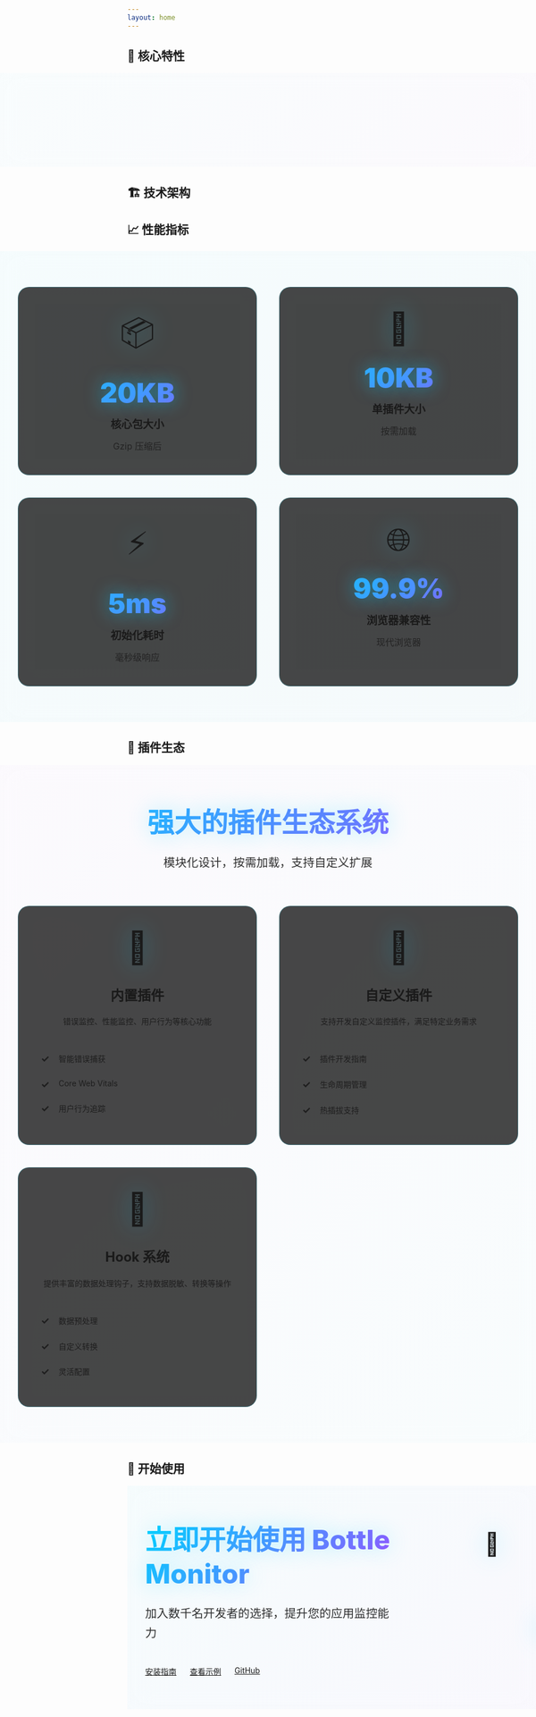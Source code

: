 ```yaml
---
layout: home
---
```


<HomeHero />

## 🎯 核心特性

<div class="features-showcase">
  <div class="features-grid">
    <FeatureCard highlighted>
      <template #icon>
        <span>🚨</span>
      </template>
      <template #title>错误监控</template>
      <template #description>
        智能捕获 JavaScript 运行时错误、Promise 未捕获错误、资源加载错误、网络请求错误等，支持白屏检测和自定义错误上报。
      </template>
      <template #tags>
        <span class="vp-badge success">自动捕获</span>
        <span class="vp-badge">智能去重</span>
        <span class="vp-badge">白屏检测</span>
      </template>
      <template #actions>
        <a href="/plugins/error" class="vp-button secondary">了解更多</a>
      </template>
    </FeatureCard>
    <FeatureCard>
      <template #icon>
        <span>📊</span>
      </template>
      <template #title>性能监控</template>
      <template #description>
        全面监控 Core Web Vitals 指标，包括 FCP、LCP、CLS、FID、INP、TTFB，支持自定义性能指标和实时性能分析。
      </template>
      <template #tags>
        <span class="vp-badge success">Core Web Vitals</span>
        <span class="vp-badge">自定义指标</span>
        <span class="vp-badge">实时分析</span>
      </template>
      <template #actions>
        <a href="/plugins/performance" class="vp-button secondary">了解更多</a>
      </template>
    </FeatureCard>
    <FeatureCard>
      <template #icon>
        <span>👤</span>
      </template>
      <template #title>用户行为</template>
      <template #description>
        追踪用户点击、页面访问、路由变化、网络请求等行为，支持 XPath/CSS 选择器定位，提供完整的用户行为分析。
      </template>
      <template #tags>
        <span class="vp-badge success">行为追踪</span>
        <span class="vp-badge">智能定位</span>
        <span class="vp-badge">数据分析</span>
      </template>
      <template #actions>
        <a href="/plugins/user" class="vp-button secondary">了解更多</a>
      </template>
    </FeatureCard>
  </div>
</div>

## 🏗️ 技术架构

<TechShowcase />

## 📈 性能指标

<div class="stats-showcase">
  <div class="stats-grid">
    <div class="stat-card" data-aos="fade-up" data-aos-delay="100">
      <div class="stat-icon">📦</div>
      <div class="stat-number">20KB</div>
      <div class="stat-label">核心包大小</div>
      <div class="stat-desc">Gzip 压缩后</div>
      <div class="stat-glow"></div>
    </div>
    <div class="stat-card" data-aos="fade-up" data-aos-delay="200">
      <div class="stat-icon">🔌</div>
      <div class="stat-number">10KB</div>
      <div class="stat-label">单插件大小</div>
      <div class="stat-desc">按需加载</div>
      <div class="stat-glow"></div>
    </div>
    <div class="stat-card" data-aos="fade-up" data-aos-delay="300">
      <div class="stat-icon">⚡</div>
      <div class="stat-number">5ms</div>
      <div class="stat-label">初始化耗时</div>
      <div class="stat-desc">毫秒级响应</div>
      <div class="stat-glow"></div>
    </div>
    <div class="stat-card" data-aos="fade-up" data-aos-delay="400">
      <div class="stat-icon">🌐</div>
      <div class="stat-number">99.9%</div>
      <div class="stat-label">浏览器兼容性</div>
      <div class="stat-desc">现代浏览器</div>
      <div class="stat-glow"></div>
    </div>
  </div>
</div>

## 🔌 插件生态

<div class="ecosystem-showcase">
  <div class="ecosystem-header">
    <h2>强大的插件生态系统</h2>
    <p>模块化设计，按需加载，支持自定义扩展</p>
  </div>

  <div class="ecosystem-grid">
    <div class="ecosystem-item" data-aos="fade-right" data-aos-delay="100">
      <div class="ecosystem-icon">🚨</div>
      <h3>内置插件</h3>
      <p>错误监控、性能监控、用户行为等核心功能</p>
      <ul>
        <li>智能错误捕获</li>
        <li>Core Web Vitals</li>
        <li>用户行为追踪</li>
      </ul>
      <div class="ecosystem-glow"></div>
    </div>
    <div class="ecosystem-item" data-aos="fade-up" data-aos-delay="200">
      <div class="ecosystem-icon">🔧</div>
      <h3>自定义插件</h3>
      <p>支持开发自定义监控插件，满足特定业务需求</p>
      <ul>
        <li>插件开发指南</li>
        <li>生命周期管理</li>
        <li>热插拔支持</li>
      </ul>
      <div class="ecosystem-glow"></div>
    </div>
    <div class="ecosystem-item" data-aos="fade-left" data-aos-delay="300">
      <div class="ecosystem-icon">🎣</div>
      <h3>Hook 系统</h3>
      <p>提供丰富的数据处理钩子，支持数据脱敏、转换等操作</p>
      <ul>
        <li>数据预处理</li>
        <li>自定义转换</li>
        <li>灵活配置</li>
      </ul>
      <div class="ecosystem-glow"></div>
    </div>
  </div>
</div>

## 🚀 开始使用

<div class="cta-showcase">
  <div class="cta-content">
    <h2>立即开始使用 Bottle Monitor</h2>
    <p>加入数千名开发者的选择，提升您的应用监控能力</p>
    <div class="cta-buttons">
      <a href="/guide/installation" class="vp-button primary">安装指南</a>
      <a href="/examples/" class="vp-button secondary">查看示例</a>
      <a href="https://github.com/bottle414/bottle-monitor" class="vp-button github" target="_blank">GitHub</a>
    </div>
  </div>

  <div class="cta-visual">
    <div class="floating-elements">
      <div class="element element-1">🔮</div>
      <div class="element element-2">⚡</div>
      <div class="element element-3">🚀</div>
      <div class="element element-4">💎</div>
    </div>
  </div>
</div>

<style scoped>
/* 全局容器样式 - 确保全宽度铺满 */
.features-showcase,
.stats-showcase,
.ecosystem-showcase,
.cta-showcase {
  width: 100vw;
  margin-left: calc(-50vw + 50%);
  padding: 4rem 0;
  position: relative;
}

/* 特性展示区域 */
.features-showcase {
  background: linear-gradient(135deg, rgba(0, 212, 255, 0.02) 0%, rgba(170, 68, 255, 0.02) 100%);
  backdrop-filter: blur(20px);
}

.features-grid {
  display: grid;
  grid-template-columns: repeat(auto-fit, minmax(400px, 1fr));
  gap: 2.5rem;
  max-width: 1400px;
  margin: 0 auto;
  padding: 0 2rem;
}

/* 统计展示区域 */
.stats-showcase {
  background: linear-gradient(135deg, rgba(0, 212, 255, 0.03) 0%, rgba(0, 153, 204, 0.03) 100%);
  backdrop-filter: blur(20px);
}

.stats-grid {
  display: grid;
  grid-template-columns: repeat(auto-fit, minmax(280px, 1fr));
  gap: 2.5rem;
  max-width: 1400px;
  margin: 0 auto;
  padding: 0 2rem;
}

.stat-card {
  background: rgba(26, 26, 26, 0.8);
  border: 1px solid rgba(0, 212, 255, 0.2);
  border-radius: 20px;
  padding: 2.5rem;
  text-align: center;
  transition: all 0.4s cubic-bezier(0.4, 0, 0.2, 1);
  position: relative;
  overflow: hidden;
  backdrop-filter: blur(20px);
}

.stat-card:hover {
  border-color: rgba(0, 212, 255, 0.6);
  transform: translateY(-12px) scale(1.02);
  box-shadow:
    0 25px 50px rgba(0, 212, 255, 0.15),
    0 0 0 1px rgba(0, 212, 255, 0.1);
}

.stat-icon {
  font-size: 3.5rem;
  margin-bottom: 1.5rem;
  display: block;
  filter: drop-shadow(0 0 20px rgba(0, 212, 255, 0.3));
}

.stat-number {
  font-size: 3rem;
  font-weight: 900;
  background: linear-gradient(135deg, #00d4ff 0%, #aa44ff 100%);
  -webkit-background-clip: text;
  -webkit-text-fill-color: transparent;
  background-clip: text;
  margin-bottom: 0.8rem;
  text-shadow: 0 0 30px rgba(0, 212, 255, 0.5);
}

.stat-label {
  font-size: 1.2rem;
  font-weight: 700;
  color: var(--vp-c-text-1);
  margin-bottom: 0.8rem;
}

.stat-desc {
  font-size: 1rem;
  color: var(--vp-c-text-2);
  opacity: 0.8;
}

.stat-glow {
  position: absolute;
  top: 0;
  left: 0;
  width: 100%;
  height: 100%;
  background: radial-gradient(circle at 50% 0%, rgba(0, 212, 255, 0.08) 0%, transparent 70%);
  opacity: 0;
  transition: opacity 0.4s ease;
}

.stat-card:hover .stat-glow {
  opacity: 1;
}

/* 生态系统展示区域 */
.ecosystem-showcase {
  background: linear-gradient(135deg, rgba(170, 68, 255, 0.02) 0%, rgba(0, 212, 255, 0.02) 100%);
  backdrop-filter: blur(20px);
}

.ecosystem-header {
  text-align: center;
  margin-bottom: 4rem;
  max-width: 1400px;
  margin-left: auto;
  margin-right: auto;
  padding: 0 2rem;
}

.ecosystem-header h2 {
  font-size: 3rem;
  font-weight: 800;
  background: linear-gradient(135deg, #00d4ff 0%, #aa44ff 100%);
  -webkit-background-clip: text;
  -webkit-text-fill-color: transparent;
  background-clip: text;
  margin: 0 0 1.5rem 0;
  text-shadow: 0 0 40px rgba(0, 212, 255, 0.3);
}

.ecosystem-header p {
  font-size: 1.3rem;
  color: var(--vp-c-text-2);
  margin: 0;
  opacity: 0.9;
}

.ecosystem-grid {
  display: grid;
  grid-template-columns: repeat(auto-fit, minmax(380px, 1fr));
  gap: 2.5rem;
  max-width: 1400px;
  margin: 0 auto;
  padding: 0 2rem;
}

.ecosystem-item {
  background: rgba(26, 26, 26, 0.8);
  border: 1px solid rgba(0, 212, 255, 0.2);
  border-radius: 20px;
  padding: 2.5rem;
  text-align: center;
  transition: all 0.4s cubic-bezier(0.4, 0, 0.2, 1);
  position: relative;
  overflow: hidden;
  backdrop-filter: blur(20px);
}

.ecosystem-item:hover {
  border-color: rgba(0, 212, 255, 0.6);
  transform: translateY(-12px) scale(1.02);
  box-shadow:
    0 25px 50px rgba(0, 212, 255, 0.15),
    0 0 0 1px rgba(0, 212, 255, 0.1);
}

.ecosystem-icon {
  font-size: 3.5rem;
  margin-bottom: 2rem;
  display: block;
  filter: drop-shadow(0 0 20px rgba(0, 212, 255, 0.3));
}

.ecosystem-item h3 {
  font-size: 1.5rem;
  font-weight: 700;
  color: var(--vp-c-text-1);
  margin: 0 0 1.2rem 0;
}

.ecosystem-item p {
  color: var(--vp-c-text-2);
  line-height: 1.7;
  margin: 0 0 2rem 0;
  opacity: 0.9;
}

.ecosystem-item ul {
  list-style: none;
  padding: 0;
  margin: 0;
  text-align: left;
}

.ecosystem-item li {
  padding: 0.8rem 0;
  color: var(--vp-c-text-2);
  position: relative;
  padding-left: 2rem;
  opacity: 0.9;
}

.ecosystem-item li::before {
  content: '✓';
  position: absolute;
  left: 0;
  color: var(--vp-c-brand);
  font-weight: bold;
  font-size: 1.1rem;
}

.ecosystem-glow {
  position: absolute;
  top: 0;
  left: 0;
  width: 100%;
  height: 100%;
  background: radial-gradient(circle at 50% 0%, rgba(0, 212, 255, 0.08) 0%, transparent 70%);
  opacity: 0;
  transition: opacity 0.4s ease;
}

.ecosystem-item:hover .ecosystem-glow {
  opacity: 1;
}

/* CTA 展示区域 */
.cta-showcase {
  background: linear-gradient(135deg, rgba(0, 212, 255, 0.03) 0%, rgba(170, 68, 255, 0.03) 100%);
  backdrop-filter: blur(20px);
}

.cta-showcase {
  display: grid;
  grid-template-columns: 1fr 1fr;
  gap: 5rem;
  align-items: center;
  max-width: 1400px;
  margin: 0 auto;
  padding: 0 2rem;
}

.cta-content h2 {
  font-size: 3rem;
  font-weight: 800;
  background: linear-gradient(135deg, #00d4ff 0%, #aa44ff 100%);
  -webkit-background-clip: text;
  -webkit-text-fill-color: transparent;
  background-clip: text;
  margin: 0 0 1.5rem 0;
  text-shadow: 0 0 40px rgba(0, 212, 255, 0.3);
}

.cta-content p {
  font-size: 1.3rem;
  color: var(--vp-c-text-2);
  margin: 0 0 2.5rem 0;
  line-height: 1.7;
  opacity: 0.9;
}

.cta-buttons {
  display: flex;
  gap: 1.5rem;
  flex-wrap: wrap;
}

.cta-visual {
  position: relative;
  height: 400px;
  display: flex;
  align-items: center;
  justify-content: center;
}

.floating-elements {
  position: relative;
  width: 100%;
  height: 100%;
}

.element {
  position: absolute;
  font-size: 2.5rem;
  animation: float 8s ease-in-out infinite;
  filter: drop-shadow(0 0 20px rgba(0, 212, 255, 0.3));
}

.element-1 {
  top: 20%;
  left: 20%;
  animation-delay: 0s;
}

.element-2 {
  top: 60%;
  right: 30%;
  animation-delay: 2s;
}

.element-3 {
  bottom: 30%;
  left: 40%;
  animation-delay: 4s;
}

.element-4 {
  top: 40%;
  right: 20%;
  animation-delay: 6s;
}

@keyframes float {
  0%, 100% {
    transform: translateY(0px) rotate(0deg) scale(1);
  }
  50% {
    transform: translateY(-30px) rotate(15deg) scale(1.1);
  }
}

/* 响应式设计 */
@media (max-width: 1200px) {
  .features-grid,
  .stats-grid,
  .ecosystem-grid {
    max-width: 1000px;
  }

  .cta-showcase {
    max-width: 1000px;
  }
}

@media (max-width: 768px) {
  .features-showcase,
  .stats-showcase,
  .ecosystem-showcase,
  .cta-showcase {
    padding: 3rem 0;
  }

  .features-grid {
    grid-template-columns: 1fr;
    gap: 2rem;
    padding: 0 1.5rem;
  }

  .stats-grid {
    grid-template-columns: repeat(2, 1fr);
    gap: 2rem;
    padding: 0 1.5rem;
  }

  .ecosystem-grid {
    grid-template-columns: 1fr;
    gap: 2rem;
    padding: 0 1.5rem;
  }

  .ecosystem-header {
    padding: 0 1.5rem;
  }

  .ecosystem-header h2 {
    font-size: 2.5rem;
  }

  .cta-showcase {
    grid-template-columns: 1fr;
    gap: 3rem;
    padding: 0 1.5rem;
  }

  .cta-content h2 {
    font-size: 2.5rem;
  }

  .cta-buttons {
    flex-direction: column;
    align-items: center;
  }

  .stat-card,
  .ecosystem-item {
    padding: 2rem;
  }

  .stat-number {
    font-size: 2.5rem;
  }

  .ecosystem-icon {
    font-size: 3rem;
  }
}

@media (max-width: 480px) {
  .stats-grid {
    grid-template-columns: 1fr;
  }

  .features-grid,
  .stats-grid,
  .ecosystem-grid {
    padding: 0 1rem;
  }

  .ecosystem-header,
  .cta-showcase {
    padding: 0 1rem;
  }

  .ecosystem-header h2 {
    font-size: 2rem;
  }

  .cta-content h2 {
    font-size: 2rem;
  }

  .stat-card,
  .ecosystem-item {
    padding: 1.5rem;
  }

  .stat-icon,
  .ecosystem-icon {
    font-size: 2.5rem;
  }
}
</style>
